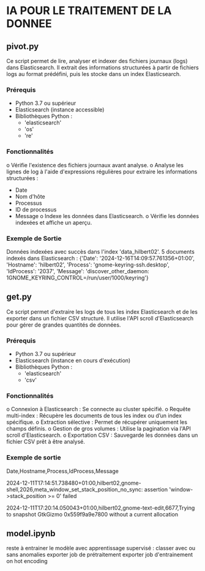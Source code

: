 # IA POUR LE TRAITEMENT DE LA DONNEE

## pivot.py
  Ce script permet de lire, analyser et indexer des fichiers journaux (logs) dans Elasticsearch. Il extrait des informations structurées à partir de fichiers logs au format prédéfini, puis les stocke dans un index Elasticsearch.
### Prérequis
- Python 3.7 ou supérieur
- Elasticsearch (instance accessible)
- Bibliothèques Python :
  - 'elasticsearch'
  - 'os'
  - 're'
### Fonctionnalités
o Vérifie l'existence des fichiers journaux avant analyse.
o Analyse les lignes de log à l'aide d'expressions régulières pour extraire les informations structurées :
   - Date
   - Nom d'hôte
   - Processus
   - ID de processus
   - Message
o Indexe les données dans Elasticsearch.
o Vérifie les données indexées et affiche un aperçu.
### Exemple de Sortie
Données indexées avec succès dans l'index 'data_hilbert02'.
5 documents indexés dans Elasticsearch :
{'Date': '2024-12-16T14:09:57.761356+01:00', 'Hostname': 'hilbert02', 'Process': 'gnome-keyring-ssh.desktop', 'IdProcess': '2037', 'Message': 'discover_other_daemon: 1GNOME_KEYRING_CONTROL=/run/user/1000/keyring'}

## get.py
  Ce script permet d'extraire les logs de tous les index Elasticsearch et de les exporter dans un fichier CSV structuré. Il utilise l'API scroll d'Elasticsearch pour gérer de grandes quantités de données.
### Prérequis
- Python 3.7 ou supérieur
- Elasticsearch (instance en cours d'exécution)
- Bibliothèques Python :
  - 'elasticsearch'
  - 'csv'
### Fonctionnalités
o Connexion à Elasticsearch : Se connecte au cluster spécifié.
o Requête multi-index : Récupère les documents de tous les index ou d’un index spécifique.
o Extraction sélective : Permet de récupérer uniquement les champs définis.
o Gestion de gros volumes : Utilise la pagination via l'API scroll d'Elasticsearch.
o Exportation CSV : Sauvegarde les données dans un fichier CSV prêt à être analysé.
  ### Exemple de sortie
Date,Hostname,Process,IdProcess,Message

2024-12-11T17:14:51.738480+01:00,hilbert02,gnome-shell,2026,meta_window_set_stack_position_no_sync: assertion 'window->stack_position >= 0' failed

2024-12-11T17:20:14.050043+01:00,hilbert02,gnome-text-edit,6677,Trying to snapshot GtkGizmo 0x559f9a9e7800 without a current allocation
  
## model.ipynb
  
reste à entrainer le modèle avec apprentissage supervisé : classer avec ou sans anomalies
exporter job de prétraitement
exporter job d'entrainement
on hot encoding
